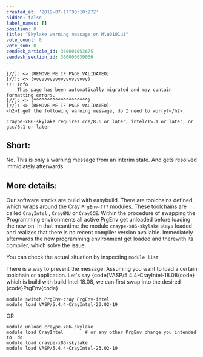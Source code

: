 ```yaml
---
created_at: '2019-07-17T00:10:27Z'
hidden: false
label_names: []
position: 0
title: "Skylake warning message on M\u0101ui"
vote_count: 0
vote_sum: 0
zendesk_article_id: 360001053675
zendesk_section_id: 360000039036
---
```



    [//]: <> (REMOVE ME IF PAGE VALIDATED)
    [//]: <> (vvvvvvvvvvvvvvvvvvvv)
    !!! Info
        This page has been automatically migrated and may contain formatting errors.
    [//]: <> (^^^^^^^^^^^^^^^^^^^^)
    [//]: <> (REMOVE ME IF PAGE VALIDATED)
    <h2>I get the following warning message, do I need to worry?</h2>
<pre><code>craype-x86-skylake requires cce/8.6 or later, intel/15.1 or later, or gcc/6.1 or later</code></pre>
<h2>Short:</h2>
<p>No. This is only a warning message from an interim state. And gets resolved immidiately afterwards.</p>
<h2>More details:</h2>
<p>Our software stacks are build with easybuild. There are toolchains defined, which wraps around the Cray <code>PrgEnv-???</code> modules. These toolchains are called <code>CrayIntel</code> , <code>CrayGNU</code> or <code>CrayCCE</code>. Within the procedure of swapping the Programming environments all active PrgEnv get unloaded before loading the new on. In that meantime the module <code>craype-x86-skylake</code> stays loaded and realizes that there is no recent compiler version available. Immediately afterwards the new programming environment get loaded and therewith its compiler, which solve the issue.</p>
<p>You can check the actual situation by inspecting <code>module list</code></p>
<p>There is a way to prevent the message: Assuming you want to load a certain toolchain or application. Let's say {code}VASP/5.4.4-CrayIntel-18.08{code} which is build with build Intel 18.08, we can first swap into the desired {code}PrgEnv{code}</p>
<pre><code>module switch PrgEnv-cray PrgEnv-intel
module load VASP/5.4.4-CrayIntel-23.02-19
</code></pre>
<p>OR</p>
<pre><code>module unload craype-x86-skylake
module load CrayIntel        # or any other PrgEnv change you intended to  do
module load craype-x86-skylake
module load VASP/5.4.4-CrayIntel-23.02-19
</code></pre>